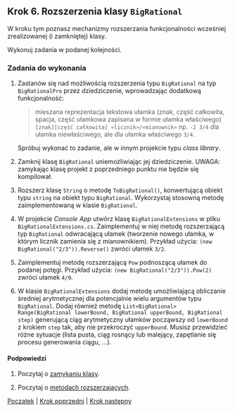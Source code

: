 ## Krok 6. Rozszerzenia klasy `BigRational`

W kroku tym poznasz mechanizmy rozszerzania funkcjonalności wcześniej zrealizowanej (i zamkniętej) klasy.

Wykonuj zadania w podanej kolejności.

### Zadania do wykonania

1. Zastanów się nad możliwością rozszerzenia typu `BigRational` na typ `BigRationalPro` przez dziedziczenie, wprowadzając dodatkową funkcjonalność:

    > mieszana reprezentacja tekstowa ułamka (znak, część całkowita, spacja, część ułamkowa zapisana w formie ułamka właściwego)
    > ```[znak][część całkowita] «licznik»/«mianownik»```
    > np. `-2 3/4` dla ułamka niewłaściwego, ale dla ułamka właściwego `3/4`.

    Spróbuj wykonać to zadanie, ale w innym projekcie typu _class library_.

2. Zamknij klasę `BigRational` uniemożliwiając jej dziedziczenie. UWAGA: zamykając klasę projekt z poprzedniego punktu nie będzie się kompilował.

3. Rozszerz klasę `String` o metodę `ToBigRational()`, konwertującą obiekt typu `string` na obiekt typu `BigRational`. Wykorzystaj stosowną metodę zaimplementowaną w klasie `BigRational`.

4. W projekcie _Console App_ utwórz klasę `BigRationalExtensions` w pliku `BigRationalExtensions.cs`. Zaimplementuj w niej metodę rozszerzającą typ `BigRational` odwracającą ułamek (tworzenie nowego ułamka, w którym licznik zamienia się z mianownikiem). Przykład użycia: `(new BigRational("2/3")).Reverse()` zwróci ułamek `3/2`.

5. Zaimplementuj metodę rozszerzającą `Pow` podnoszącą ułamek do podanej potęgi. Przykład użycia: `(new BigRational("2/3")).Pow(2)` zwróci ułamek `4/9`.

6. W klasie `BigRationalExtensions` dodaj metodę umożliwiającą obliczanie średniej arytmetycznej dla potencjalnie wielu argumentów typu `BigRational`. Dodaj również metodę `List<BigRational> Range(BigRational lowerBound, BigRational upperBound, BigRational step)` generującą ciąg arytmetyczny ułamków począwszy od `lowerBound` z krokiem `step` tak, aby nie przekroczyć `upperBound`. Musisz przewidzieć różne sytuacje (lista pusta, ciąg rosnący lub malejący, zapętlanie się procesu generowania ciągu, ...).


#### Podpowiedzi

1. Poczytaj o [zamykaniu klasy](https://docs.microsoft.com/en-us/dotnet/csharp/language-reference/keywords/sealed).

1. Poczytaj o [metodach rozszerzających](https://docs.microsoft.com/en-us/dotnet/csharp/programming-guide/classes-and-structs/extension-methods).



[Początek](README.md) | [Krok poprzedni](step05.md) | [Krok następny](step07.md)